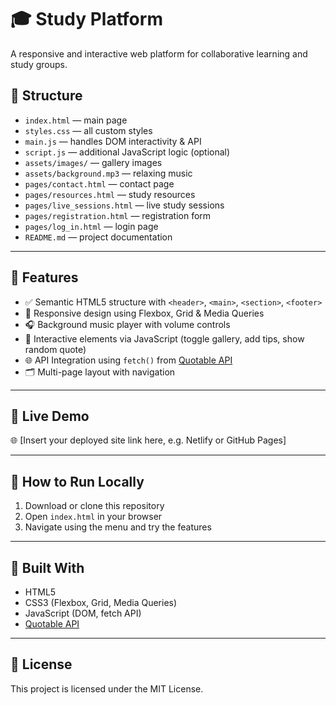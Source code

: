 # 🎓 Study Platform

A responsive and interactive web platform for collaborative learning and study groups.

## 📁 Structure

- `index.html` — main page  
- `styles.css` — all custom styles  
- `main.js` — handles DOM interactivity & API  
- `script.js` — additional JavaScript logic (optional)  
- `assets/images/` — gallery images  
- `assets/background.mp3` — relaxing music  
- `pages/contact.html` — contact page  
- `pages/resources.html` — study resources  
- `pages/live_sessions.html` — live study sessions  
- `pages/registration.html` — registration form  
- `pages/log_in.html` — login page  
- `README.md` — project documentation  

---

## 🌟 Features

- ✅ Semantic HTML5 structure with `<header>`, `<main>`, `<section>`, `<footer>`
- 📱 Responsive design using Flexbox, Grid & Media Queries
- 🎧 Background music player with volume controls
- 💬 Interactive elements via JavaScript (toggle gallery, add tips, show random quote)
- 🌐 API Integration using `fetch()` from [Quotable API](https://api.quotable.io)
- 🗂 Multi-page layout with navigation

---

## 🔗 Live Demo

🌐 [Insert your deployed site link here, e.g. Netlify or GitHub Pages]

---

## 🚀 How to Run Locally

1. Download or clone this repository  
2. Open `index.html` in your browser  
3. Navigate using the menu and try the features  

---

## 🧰 Built With

- HTML5  
- CSS3 (Flexbox, Grid, Media Queries)  
- JavaScript (DOM, fetch API)  
- [Quotable API](https://api.quotable.io)

---

## 📄 License

This project is licensed under the MIT License.
